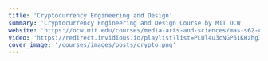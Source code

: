 ```yaml
---
title: 'Cryptocurrency Engineering and Design'
summary: 'Cryptocurrency Engineering and Design Course by MIT OCW'
website: 'https://ocw.mit.edu/courses/media-arts-and-sciences/mas-s62-cryptocurrency-engineering-and-design-spring-2018/'
video: 'https://redirect.invidious.io/playlist?list=PLUl4u3cNGP61KHzhg3JIJdK08JLSlcLId'
cover_image: '/courses/images/posts/crypto.png'
---
```

